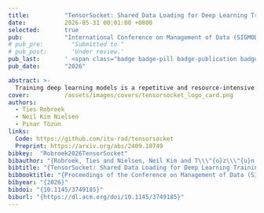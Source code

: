 ```yaml
---
title:          "TensorSocket: Shared Data Loading for Deep Learning Training"
date:           2026-05-31 00:01:00 +0800
selected:       true
pub:            "International Conference on Management of Data (SIGMOD)"
# pub_pre:        "Submitted to "
# pub_post:       'Under review.'
pub_last:       ' <span class="badge badge-pill badge-publication badge-success">Spotlight</span>'
pub_date:       "2026"

abstract: >-
  Training deep learning models is a repetitive and resource-intensive process. Data scientists often train several models before landing on a set of parameters (e.g., hyper-parameter tuning) and model architecture (e.g., neural architecture search), among other things that yield the highest accuracy. The computational efficiency of these training tasks depends highly on how well the training data is supplied to the training process. The repetitive nature of these tasks results in the same data processing pipelines running over and over, exacerbating the need for and costs of computational resources. In this paper, we present TensorSocket to reduce the computational needs of deep learning training by enabling simultaneous training processes to share the same data loader. TensorSocket mitigates CPU-side bottlenecks in cases where the collocated training workloads have high throughput on GPU, but are held back by lower data-loading throughput on CPU. TensorSocket achieves this by reducing redundant computations and data duplication across collocated training processes and leveraging modern GPU-GPU interconnects. While doing so, TensorSocket is able to train and balance differently-sized models and serve multiple batch sizes simultaneously and is hardware- and pipeline-agnostic in nature. Our evaluation shows that TensorSocket enables scenarios that are infeasible without data sharing, increases training throughput by up to 100%, and when utilizing cloud instances, achieves cost savings of 50% by reducing the hardware resource needs on the CPU side. Furthermore, TensorSocket outperforms the state-of-the-art solutions for shared data loading such as CoorDL and Joader; it is easier to deploy and maintain and either achieves higher or matches their throughput while requiring fewer CPU resources. 
cover:          /assets/images/covers/tensorsocket_logo_card.png
authors:
  - Ties Robroek
  - Neil Kim Nielsen
  - Pınar Tözün
links:
  Code: https://github.com/itu-rad/tensorsocket
  Preprint: https://arxiv.org/abs/2409.18749
bibkey:  "Robroek2026TensorSocket"
bibauthor: "{Robroek, Ties and Nielsen, Neil Kim and T\\\"{o}z\\\"{u}n, P{\\i}nar}"
bibtitle: "{TensorSocket: Shared Data Loading for Deep Learning Training}"
bibbooktitle: "{Proceedings of the Conference on Management of Data (SIGMOD)}"
bibyear: "{2026}"
bibdoi: "{10.1145/3749185}"
biburl: "{https://dl.acm.org/doi/10.1145/3749185}"
---
```


